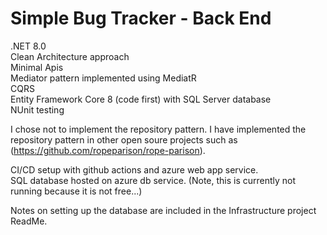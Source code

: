 # Simple Bug Tracker - Back End
  
.NET 8.0  
Clean Architecture approach  
Minimal Apis  
Mediator pattern implemented using MediatR  
CQRS  
Entity Framework Core 8 (code first) with SQL Server database  
NUnit testing  

I chose not to implement the repository pattern. I have implemented the repository pattern in other open soure projects such as (https://github.com/ropeparison/rope-parison).  

CI/CD setup with github actions and azure web app service.  
SQL database hosted on azure db service. (Note, this is currently not running because it is not free...)  
  
Notes on setting up the database are included in the Infrastructure project ReadMe.
